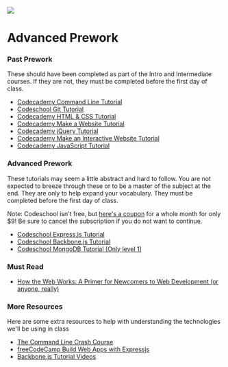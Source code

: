 ![](http://static1.squarespace.com/static/538f3fcde4b05c5fecc7a40e/t/538f48a4e4b00d94e8c253b3/1453396632576/?format=400w)
# Advanced Prework
### Past Prework
These should have been completed as part of the Intro and Intermediate courses. If they are not, they must be completed before the first day of class.
* [Codecademy Command Line Tutorial](https://www.codecademy.com/learn/learn-the-command-line)
* [Codeschool Git Tutorial](https://www.codeschool.com/courses/try-git)
* [Codecademy HTML & CSS Tutorial](https://www.codecademy.com/learn/web)
* [Codecademy Make a Website Tutorial](https://www.codecademy.com/skills/make-a-website)
* [Codecademy jQuery Tutorial](https://www.codecademy.com/learn/jquery)
* [Codecademy Make an Interactive Website Tutorial](https://www.codecademy.com/skills/make-an-interactive-website)
* [Codecademy JavaScript Tutorial](https://www.codecademy.com/learn/javascript)

### Advanced Prework
These tutorials may seem a little abstract and hard to follow. You are not expected to breeze through these or to be a master of the subject at the end. They are only to help expand your vocabulary. They must be completed before the first day of class.

Note: Codeschool isn't free, but [here's a coupon](https://www.codeschool.com/enrollments/dC90a2Q1T1FTRFpHWmpuMFJHYnIwWURxeWg3WE0wY0dsb1FtZnh5U3pUUT0tLWhDN2ttVS9ZOEFBVk8yRHpRYlFrbHc9PQ==?mbsy=7Rfvv&mbsy_source=d04bfb49-c73b-42fc-b62d-299b5edc344e&campaignid=18315) for a whole month for only $9! Be sure to cancel the subscription if you do not want to continue.

* [Codeschool Express.js Tutorial](https://www.codeschool.com/courses/building-blocks-of-express-js)
* [Codeschool Backbone.js Tutorial](https://www.codeschool.com/courses/anatomy-of-backbone-js)
* [Codeschool MongoDB Tutorial (Only level 1)](https://www.codeschool.com/courses/the-magical-marvels-of-mongodb)


### Must Read
* [How the Web Works: A Primer for Newcomers to Web Development (or anyone, really)](https://medium.freecodecamp.com/how-the-web-works-a-primer-for-newcomers-to-web-development-or-anyone-really-b4584e63585c#.ipp76okk8)

### More Resources
Here are some extra resources to help with understanding the technologies we'll be using in class
* [The Command Line Crash Course](http://cli.learncodethehardway.org/book/)
* [freeCodeCamp Build Web Apps with Expressjs](https://www.freecodecamp.com/challenges/build-web-apps-with-expressjs)
* [Backbone.js Tutorial Videos](http://m.youtube.com/playlist?list=PLTjRvDozrdlwn9IsHWEs9IQv3HQob4bH3)

